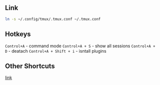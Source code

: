 ## Link

```sh
ln -s ~/.config/tmux/.tmux.conf ~/.tmux.conf
```

## Hotkeys

`Control+A` - command mode
`Control+A + S` - show all sessions
`Control+A + D` - deatach
`Control+A + Shift + i` - isntall plugins

## Other Shortcuts

[link](https://gist.github.com/michaellihs/b6d46fa460fa5e429ea7ee5ff8794b96#shortcuts)

